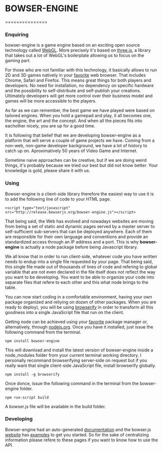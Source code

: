 # BOWSER-ENGINE
===============

### Enquiring

bowser-engine is a game engine based on an exciting open source technology called [WebGL](http://en.wikipedia.org/wiki/WebGL). More precisely it's based on [three.js](http://www.threejs.org), a library that takes out a lot of WebGL's boilerplate allowing us to focus on the gaming part.

For those who are not familiar with this technology, it basically allows to run 2D and 3D games natively in your [favorite](https://www.google.com/intl/en/chrome/browser) web browser. That includes Chrome, Safari and Firefox. This means great things for both players and developers. No need for installation, no dependency on specific hardware and the possibility to self-distribute and self-publish your creations. Ultimately developers will get more control over their business model and games will be more accessible to the players.

As far as we can remember, the best game we have played were based on tailored engines. When you hold a gamepad and play, it all becomes one, the engine, the art and the concept. And when all the pieces fits into eachother nicely, you are up for a good time.

It is following that belief that we are developing bowser-engine as a platform that will serve a couple of game projects we have. Coming from a non-web, non-game developer background, we have a lot of history to catch up on. Aproximatively 50 years of Video Game and Internet.

Sometime naive approaches can be creative, but if we are doing weird things, it's probably because we tried our best but did not know better. Your knowledge is gold, please share it with us.

### Using

Bowser-engine is a client-side library therefore the easiest way to use it is to add the following line of code to your HTML page.

`<script type="text/javascript" src="http://release.bowserjs.org/bowser-engine.js"></script>`

That being said, the Web has evolved and nowadays websites are moving from being a set of static and dynamic pages served by a master server to self-sufficient sub-servers that can be deployed anywhere. Each of them are responsible for their own language and conventions and provide an standardized access through an IP address and a port. This is why **bowser-engine** is actually a node package before being Javascript library.

We all know that in order to run client-side, whatever code you have written needs to endup into a single file requested by your page. That being said, this single file made out of thousands of lines of code and refering to global variable that are not even declared in the file itself does not reflect the way you want to be developing. You want to be able to organize your code into separate files that refere to each other and this what node brings to the table. 

You can now start coding in a comfortable environment, having your own package organized and reliying on dozen of other packages. When you are ready to deploy), you will be using [browserify](http://browserify.org/) in order to transform all this goodness into a single JavaScript file that run on the client.

Getting node can be achieved using your [favorite](http://www.macports.org/) package manager or, alternatively, through [nodejs.org](http://nodejs.org). Once you have it installed, just issue the following command from the terminal.

```
npm install bowser-engine
```
This will download and install the latest version of bowser-engine inside a node_modules folder from your current terminal working directory. I personally recommand browserifying server-side on request but if you really want that single client-side JavaScript file, install browserify globally.

```
npm install -g browserify
```

Once donce, issue the following command in the terminal from the bowser-engine folder.

```
npm run-script build
``` 

A bowser.js file will be available in the build folder.

### Developing

Bowser-engine had an auto-generated [documentation](http://docs.bowserjs.org/bowser-engine) and the bowser.js [website](http://bowserjs.org) has [examples](learn.bowserjs.org) to get you started. So for the sake of centralizing information please refere to these pages if you want to know how to use the API.

